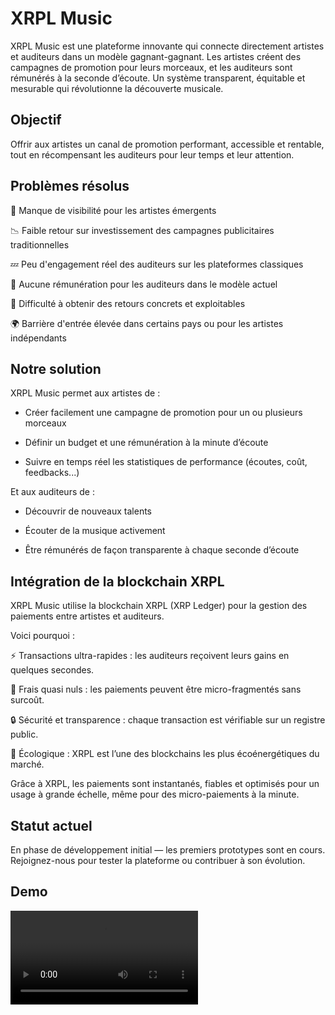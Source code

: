 
# XRPL Music

XRPL Music est une plateforme innovante qui connecte directement artistes et auditeurs dans un modèle gagnant-gagnant.
Les artistes créent des campagnes de promotion pour leurs morceaux, et les auditeurs sont rémunérés à la seconde d’écoute.
Un système transparent, équitable et mesurable qui révolutionne la découverte musicale.

## Objectif

Offrir aux artistes un canal de promotion performant, accessible et rentable, tout en récompensant les auditeurs pour leur temps et leur attention.

## Problèmes résolus

🎤 Manque de visibilité pour les artistes émergents

📉 Faible retour sur investissement des campagnes publicitaires traditionnelles

💤 Peu d'engagement réel des auditeurs sur les plateformes classiques

💸 Aucune rémunération pour les auditeurs dans le modèle actuel

🔄 Difficulté à obtenir des retours concrets et exploitables

🌍 Barrière d'entrée élevée dans certains pays ou pour les artistes indépendants

## Notre solution

XRPL Music permet aux artistes de :

- Créer facilement une campagne de promotion pour un ou plusieurs morceaux

- Définir un budget et une rémunération à la minute d’écoute

- Suivre en temps réel les statistiques de performance (écoutes, coût, feedbacks...)

Et aux auditeurs de :

- Découvrir de nouveaux talents

- Écouter de la musique activement

- Être rémunérés de façon transparente à chaque seconde d’écoute

##  Intégration de la blockchain XRPL

XRPL Music utilise la blockchain XRPL (XRP Ledger) pour la gestion des paiements entre artistes et auditeurs.

Voici pourquoi :

⚡ Transactions ultra-rapides : les auditeurs reçoivent leurs gains en quelques secondes.

💸 Frais quasi nuls : les paiements peuvent être micro-fragmentés sans surcoût.

🔒 Sécurité et transparence : chaque transaction est vérifiable sur un registre public.

🌱 Écologique : XRPL est l’une des blockchains les plus écoénergétiques du marché.

Grâce à XRPL, les paiements sont instantanés, fiables et optimisés pour un usage à grande échelle, même pour des micro-paiements à la minute.

## Statut actuel

En phase de développement initial — les premiers prototypes sont en cours.
Rejoignez-nous pour tester la plateforme ou contribuer à son évolution.

## Demo

![](Demo.mp4)
